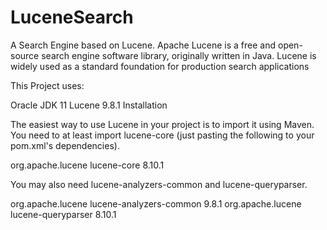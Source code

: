 # LuceneSearch
A Search Engine based on Lucene.
Apache Lucene is a free and open-source search engine software library, originally written in Java. 
Lucene is widely used as a standard foundation for production search applications

This Project uses:

Oracle JDK 11
Lucene 9.8.1
Installation

The easiest way to use Lucene in your project is to import it using Maven. You need to at least import lucene-core (just pasting the following to your pom.xml's dependencies).

<dependency>
    <groupId>org.apache.lucene</groupId>
    <artifactId>lucene-core</artifactId>
    <version>8.10.1</version>
</dependency>

You may also need lucene-analyzers-common and lucene-queryparser.

<dependency>
    <groupId>org.apache.lucene</groupId>
    <artifactId>lucene-analyzers-common</artifactId>
    <version>9.8.1</version>
</dependency>
<dependency>
    <groupId>org.apache.lucene</groupId>
    <artifactId>lucene-queryparser</artifactId>
    <version>8.10.1</version>
</dependency>
